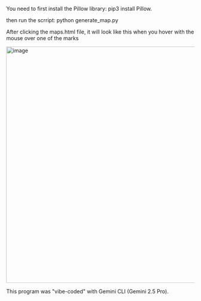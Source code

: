 You need to first install the Pillow library: pip3 install Pillow.

then run the scrript: python generate_map.py

After clicking the maps.html file, it will look like this when you hover with the mouse over one of the marks

<img width="712" height="632" alt="image" src="https://github.com/user-attachments/assets/c75efe1d-b8b3-4cf5-bdcd-d0811f3692d6" />

This program was "vibe-coded" with Gemini CLI (Gemini 2.5 Pro).
